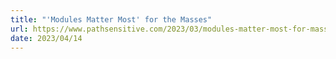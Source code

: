 ```yaml
---
title: "'Modules Matter Most' for the Masses"
url: https://www.pathsensitive.com/2023/03/modules-matter-most-for-masses.html
date: 2023/04/14
---
```

